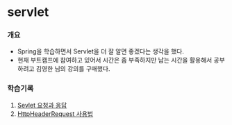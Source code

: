# servlet
### 개요
* Spring을 학습하면서 Servlet을 더 잘 알면 좋겠다는 생각을 했다.<br>
* 현재 부트캠프에 참여하고 있어서 시간은 좀 부족하지만 남는 시간을 활용해서 공부하려고 김영한 님의 강의를 구매했다.

### 학습기록
1. [Sevlet 요청과 응답](https://github.com/pie0902/servlet/blob/main/src/main/java/hello/servlet/basic/HelloServlet.java)
2. [HttpHeaderRequest 사용법](https://github.com/pie0902/servlet/blob/main/src/main/java/hello/servlet/basic/request/RequestHeaderServlet.java)
